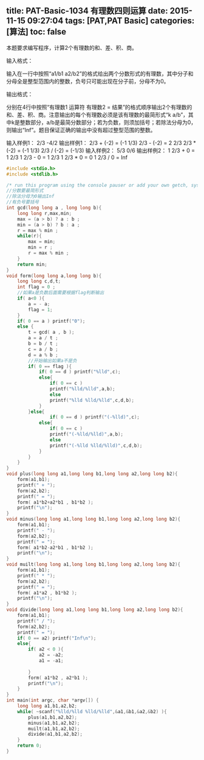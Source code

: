 title: PAT-Basic-1034 有理数四则运算
date: 2015-11-15 09:27:04
tags: [PAT,PAT Basic]
categories: [算法]
toc: false
---
本题要求编写程序，计算2个有理数的和、差、积、商。

输入格式：

输入在一行中按照“a1/b1 a2/b2”的格式给出两个分数形式的有理数，其中分子和分母全是整型范围内的整数，负号只可能出现在分子前，分母不为0。

输出格式：

分别在4行中按照“有理数1 运算符 有理数2 = 结果”的格式顺序输出2个有理数的和、差、积、商。注意输出的每个有理数必须是该有理数的最简形式“k a/b”，其中k是整数部分，a/b是最简分数部分；若为负数，则须加括号；若除法分母为0，则输出“Inf”。题目保证正确的输出中没有超过整型范围的整数。

输入样例1：
2/3 -4/2
输出样例1：
2/3 + (-2) = (-1 1/3)
2/3 - (-2) = 2 2/3
2/3 * (-2) = (-1 1/3)
2/3 / (-2) = (-1/3)
输入样例2：
5/3 0/6
输出样例2：
1 2/3 + 0 = 1 2/3
1 2/3 - 0 = 1 2/3
1 2/3 * 0 = 0
1 2/3 / 0 = Inf
```c
#include <stdio.h>
#include <stdlib.h>

/* run this program using the console pauser or add your own getch, system("pause") or input loop */
//分数要最简形式
//除法分母为0输出Inf 
//有负号要括号 
int gcd(long long a , long long b){
    long long r,max,min;
    max = (a > b) ? a : b ;
    min = (a > b) ? b : a ;
    r = max % min ;
    while(r){
        max = min;
        min = r ;
        r = max % min ;
    }
    return min;
}
void form(long long a,long long b){
    long long c,d,t;
    int flag = 0 ;
    //如果a是负数后面需要根据flag判断输出 
    if( a<0 ){
        a = - a;
        flag = 1;
    }
    if( 0 == a ) printf("0");
    else {
        t = gcd( a , b );
        a = a / t ;
        b = b / t ;
        c = a / b ;
        d = a % b ;
        //开始输出如果a不是负 
        if( 0 == flag ){
            if( 0 == d ) printf("%lld",c);
            else{
                if( 0 == c )
                printf("%lld/%lld",a,b);
                else
                printf("%lld %lld/%lld",c,d,b);
            }
        }else{
                if( 0 == d ) printf("(-%lld)",c);
            else{
                if( 0 == c )
                printf("(-%lld/%lld)",a,b);
                else
                printf("(-%lld %lld/%lld)",c,d,b);
            }   
        }
    }
}
void plus(long long a1,long long b1,long long a2,long long b2){
    form(a1,b1);
    printf(" + ");
    form(a2,b2);
    printf(" = ");
    form( a1*b2+a2*b1 , b1*b2 );
    printf("\n");
}
void minus(long long a1,long long b1,long long a2,long long b2){
    form(a1,b1);
    printf(" - ");
    form(a2,b2);
    printf(" = ");
    form( a1*b2-a2*b1 , b1*b2 );
    printf("\n");
}
void muilt(long long a1,long long b1,long long a2,long long b2){
    form(a1,b1);
    printf(" * ");
    form(a2,b2);
    printf(" = ");
    form( a1*a2 , b1*b2 );
    printf("\n");
}
void divide(long long a1,long long b1,long long a2,long long b2){
    form(a1,b1);
    printf(" / ");
    form(a2,b2);
    printf(" = ");
    if( 0 == a2) printf("Inf\n");
    else{
        if( a2 < 0 ){
            a2 = -a2;
            a1 = -a1;
            
        }
        form( a1*b2 , a2*b1 );
        printf("\n");
    }
}
int main(int argc, char *argv[]) {
    long long a1,b1,a2,b2;
    while( ~scanf("%lld/%lld %lld/%lld",&a1,&b1,&a2,&b2) ){
        plus(a1,b1,a2,b2);
        minus(a1,b1,a2,b2);
        muilt(a1,b1,a2,b2);
        divide(a1,b1,a2,b2);
    } 
    return 0;
}
```

